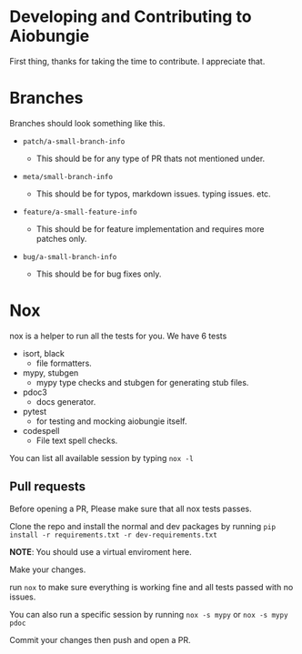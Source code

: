 # Developing and Contributing to Aiobungie
First thing, thanks for taking the time to contribute. I appreciate that.

# Branches
Branches should look something like this.

* `patch/a-small-branch-info`
    * This should be for any type of PR thats not mentioned under.

* `meta/small-branch-info`
    * This should be for typos, markdown issues. typing issues. etc.

* `feature/a-small-feature-info`
    * This should be for feature implementation and requires more patches only.

* `bug/a-small-branch-info`
    * This should be for bug fixes only.


# Nox
nox is a helper to run all the tests for you. We have 6 tests
* isort, black
    * file formatters.
* mypy, stubgen
    * mypy type checks and stubgen for generating stub files.
* pdoc3
    * docs generator.
* pytest
    * for testing and mocking aiobungie itself.
* codespell
    * File text spell checks.

You can list all available session by typing `nox -l`

## Pull requests

Before opening a PR, Please make sure that all nox tests passes.

Clone the repo and
install the normal and dev packages by running `pip install -r requirements.txt -r dev-requirements.txt`

__NOTE__: You should use a virtual enviroment here.

Make your changes.

run `nox` to make sure everything is working fine and all tests passed with no issues.

You can also run a specific session by running `nox -s mypy` or `nox -s mypy pdoc`

Commit your changes then push and open a PR.
